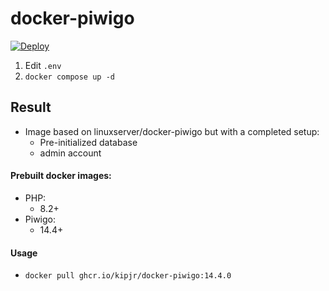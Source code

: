 # docker-piwigo
[![Deploy](https://github.com/Kipjr/docker-piwigo/actions/workflows/deploy.yml/badge.svg?event=workflow_dispatch)](https://github.com/Kipjr/docker-piwigo/actions/workflows/deploy.yml)
1. Edit `.env`
2. `docker compose up -d`

## Result

- Image based on linuxserver/docker-piwigo but with a completed setup:
  - Pre-initialized database
  - admin account

#### Prebuilt docker images:

- PHP:
  - 8.2+
- Piwigo: 
  - 14.4+

#### Usage

- `docker pull ghcr.io/kipjr/docker-piwigo:14.4.0`
